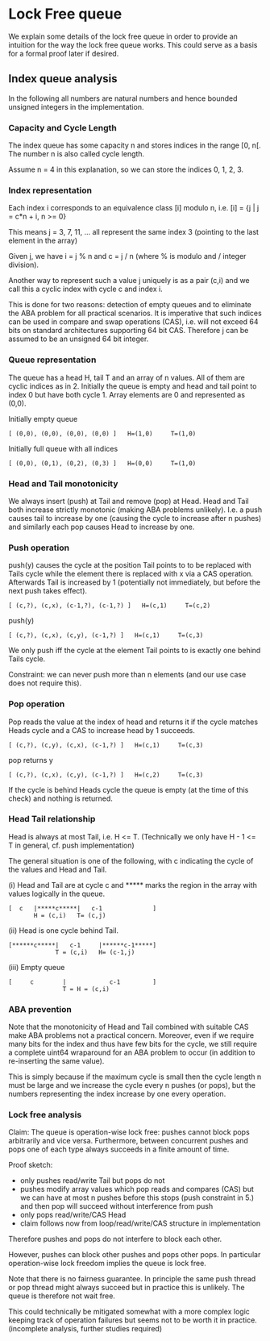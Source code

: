 # Lock Free queue 

We explain some details of the lock free queue in order to provide an intuition for the way the lock free queue works. This could serve as a basis for a formal proof later if desired.

## Index queue analysis

In the following all numbers are natural numbers and hence bounded unsigned integers in the implementation.

### Capacity and Cycle Length
The index queue has some capacity n and stores indices in the range [0, n[.
The number n is also called cycle length.

Assume n = 4 in this explanation, so we can store the indices 0, 1, 2, 3.


### Index representation
Each index i corresponds to an equivalence class [i] modulo n, i.e. 
[i] = {j | j = c*n + i, n >= 0}

This means j = 3, 7, 11, ... all represent the same index 3 (pointing to the last element in the array)

Given j, we have i = j % n and c = j / n (where % is modulo and / integer division).

Another way to represent such a value j uniquely is as a pair (c,i) and
we call this a cyclic index with cycle c and index i.

This is done for two reasons: detection of empty queues and to eliminate the ABA problem for all practical scenarios.
It is imperative that such indices can be used in compare and swap operations (CAS), i.e. 
will not exceed 64 bits on standard architectures supporting 64 bit CAS. 
Therefore j can be assumed to be an unsigned 64 bit integer.


### Queue representation
The queue has a head H, tail T and an array of n values. All of them are cyclic indices as in 2.
Initially the queue is empty and head and tail point to index 0 but have both cycle 1. 
Array elements are 0 and represented as (0,0).

Initially empty queue
```
[ (0,0), (0,0), (0,0), (0,0) ]   H=(1,0)     T=(1,0)
```
Initially full queue with all indices
```
[ (0,0), (0,1), (0,2), (0,3) ]   H=(0,0)     T=(1,0)
```


### Head and Tail monotonicity
We always insert (push) at Tail and remove (pop) at Head.
Head and Tail both increase strictly monotonic (making ABA problems unlikely).
I.e. a push causes tail to increase by one (causing the cycle to increase after n pushes) and similarly each pop causes Head to increase by one.


### Push operation
push(y) causes the cycle at the position Tail points to to be replaced with Tails cycle while the element there is replaced with x
via a CAS operation.
Afterwards Tail is increased by 1 (potentially not immediately, but before the next push takes effect).
```
[ (c,?), (c,x), (c-1,?), (c-1,?) ]   H=(c,1)     T=(c,2)
```
push(y)
```
[ (c,?), (c,x), (c,y), (c-1,?) ]   H=(c,1)     T=(c,3)
```

We only push iff the cycle at the element Tail points to is exactly one behind Tails cycle.

Constraint: we can never push more than n elements (and our use case does not require this).


### Pop operation
Pop reads the value at the index of head and returns it if the cycle matches Heads cycle and a CAS to increase head by 1 succeeds.

```
[ (c,?), (c,y), (c,x), (c-1,?) ]   H=(c,1)     T=(c,3)
```
pop returns y
```
[ (c,?), (c,x), (c,y), (c-1,?) ]   H=(c,2)     T=(c,3)
```

If the cycle is behind Heads cycle the queue is empty (at the time of this check) and nothing is returned.


### Head Tail relationship
Head is always at most Tail, i.e. H <= T. (Technically we only have H - 1 <= T in general, cf. push implementation)

The general situation is one of the following, with c indicating the cycle of the values and Head and Tail.

(i) Head and Tail are at cycle c and ***** marks the region in the array with values logically in the queue.
```
[  c   |*****c*****|   c-1              ]
       H = (c,i)   T= (c,j)
```

(ii) Head is one cycle behind Tail.
```
[******c*****|   c-1     |******c-1*****]
             T = (c,i)   H= (c-1,j)
```

(iii) Empty queue
```
[     c        |            c-1         ]
               T = H = (c,i)
```
### ABA prevention

Note that the monotonicity of Head and Tail combined with suitable CAS make ABA problems not a practical concern.
Moreover, even if we require many bits for the index and thus have few bits for the cycle, we still require a complete uint64
wraparound for an ABA problem to occur (in addition to re-inserting the same value). 

This is simply because if the maximum cycle is small then the cycle length n must be large and
we increase the cycle every n pushes (or pops), but the numbers representing the index increase by one every operation.


### Lock free analysis
Claim:
The queue is operation-wise lock free: pushes cannot block pops arbitrarily and vice versa.
Furthermore, between concurrent pushes and pops one of each type always succeeds in a finite amount of time.

Proof sketch:
- only pushes read/write Tail but pops do not
- pushes modify array values which pop reads and compares (CAS) 
  but we can have at most n pushes before this stops (push constraint in 5.) and then pop will succeed without interference from push
- only pops read/write/CAS Head
- claim follows now from loop/read/write/CAS structure in implementation

Therefore pushes and pops do not interfere to block each other.

However, pushes can block other pushes and pops other pops. 
In particular operation-wise lock freedom implies the queue is lock free.

Note that there is no fairness guarantee. In principle the same push thread or pop thread might always succeed but in practice this is unlikely.
The queue is therefore not wait free.

This could technically be mitigated somewhat with a more complex logic keeping track of operation failures
but seems not to be worth it in practice. (incomplete analysis, further studies required)


